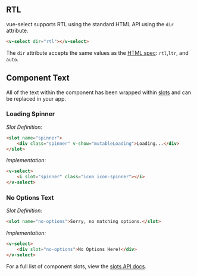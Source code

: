 ## RTL

vue-select supports RTL using the standard HTML API using the `dir` attribute.

```html
<v-select dir="rtl"></v-select>
```

The `dir` attribute accepts the same values as the [HTML spec](https://developer.mozilla.org/en-US/docs/Web/HTML/Global_attributes/dir): `rtl`,`ltr`, and `auto`.

## Component Text

All of the text within the component has been wrapped within [slots](https://vuejs.org/v2/guide/components.html#Content-Distribution-with-Slots) and can be replaced in your app.

### Loading Spinner
*Slot Definition:*
```html
<slot name="spinner">
	<div class="spinner" v-show="mutableLoading">Loading...</div>
</slot>
```
*Implementation:*
```html
<v-select>
	<i slot="spinner" class="icon icon-spinner"></i>
</v-select>
```

### No Options Text
*Slot Definition:*
```html
<slot name="no-options">Sorry, no matching options.</slot>
```
*Implementation:*
```html
<v-select>
	<div slot="no-options">No Options Here!</div>
</v-select>
```

For a full list of component slots, view the [slots API docs](../api/slots.md).

<CodePen url="oZmLVN" height="450"/>
